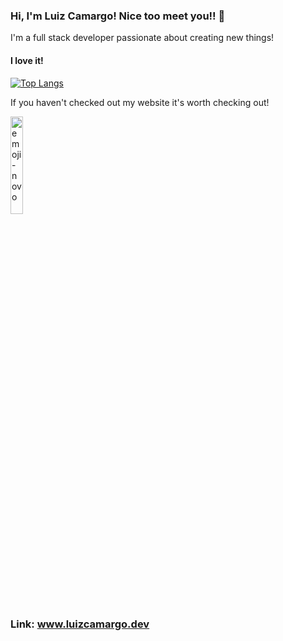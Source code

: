 ### Hi, I'm Luiz Camargo! Nice too meet you!! 👋

<!--
**luizcamargo99/luizcamargo99** is a ✨ _special_ ✨ repository because its `README.md` (this file) appears on your GitHub profile.

Here are some ideas to get you started:

- 🔭 I’m currently working on ...
- 🌱 I’m currently learning ...
- 👯 I’m looking to collaborate on ...
- 🤔 I’m looking for help with ...
- 💬 Ask me about ...
- 📫 How to reach me: ...
- 😄 Pronouns: ...
- ⚡ Fun fact: ...
-->
I'm a full stack developer passionate about creating new things!

#### I love it!
[![Top Langs](https://github-readme-stats.vercel.app/api/top-langs/?username=luizcamargo99&layout=compact&theme=synthwave)](https://github.com/luizcamargo99/github-readme-stats)

If you haven't checked out my website it's worth checking out!


<a href="https://imgbb.com/"><img src="https://i.ibb.co/gddBtgg/emoji-novo.png" alt="emoji-novo" border="0" style="width:20%"></a>


### Link: www.luizcamargo.dev
